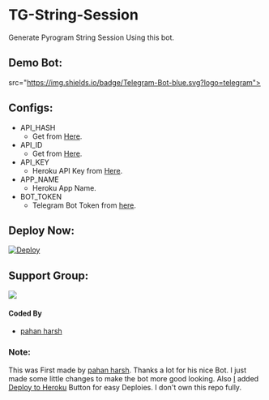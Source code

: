 # TG-String-Session
Generate Pyrogram String Session Using this bot.

## Demo Bot:
 src="https://img.shields.io/badge/Telegram-Bot-blue.svg?logo=telegram"></a>

## Configs:
- API_HASH
  - Get from [Here](https://my.telegram.org).
- API_ID
  - Get from [Here](https://my.telegram.org).
- API_KEY
  - Heroku API Key from [Here](https://dashboard.heroku.com/account).
- APP_NAME
  - Heroku App Name.
- BOT_TOKEN
  - Telegram Bot Token from [here](https://t.me/BotFather).

## Deploy Now:
[![Deploy](https://www.herokucdn.com/deploy/button.svg)](https://heroku.com/deploy?template=https://github.com/CGSL-TEAM/TG-String-Session/tree/main)

## Support Group:
<a href="https://t.me/cgs_technology"><img src="https://img.shields.io/badge/Telegram-Join%20Telegram%20Group-blue.svg?logo=telegram"></a>

#### Coded By

- [pahan harsh](https://t.me/Humangasor)

### Note:
This was First made by [pahan harsh](https://t.me/Humangasor). Thanks a lot for his nice Bot. I just made some little changes to make the bot more good looking. Also [I](https://t.me/kmsrk) added [Deploy to Heroku](https://github.com/AbirHasan2005/TG-String-Session#deploy-now) Button for easy Deploies. I don't own this repo fully.
